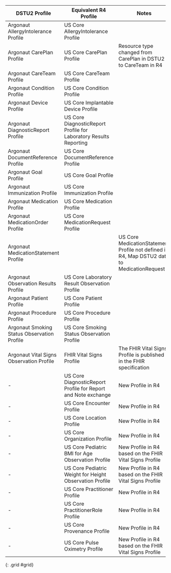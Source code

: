 |DSTU2 Profile|Equivalent R4 Profile|Notes|
|---|---|---|
|Argonaut AllergyIntolerance Profile|US Core AllergyIntolerance Profile||
|Argonaut CarePlan Profile|US Core CarePlan Profile|Resource type changed from CarePlan in DSTU2 to CareTeam in R4|
|Argonaut CareTeam Profile|US Core CareTeam Profile||
|Argonaut Condition Profile|US Core Condition Profile||
|Argonaut Device Profile|US Core Implantable Device Profile||
|Argonaut DiagnosticReport Profile|US Core DiagnosticReport Profile for Laboratory Results Reporting||
|Argonaut DocumentReference Profile|US Core DocumentReference Profile||
|Argonaut Goal Profile|US Core Goal Profile||
|Argonaut Immunization Profile|US Core Immunization Profile||
|Argonaut Medication Profile|US Core Medication Profile||
|Argonaut MedicationOrder Profile|US Core MedicationRequest Profile||
|Argonaut MedicationStatement Profile||US Core MedicationStatement Profile not defined in R4, Map DSTU2 data to MedicationRequest|
|Argonaut Observation Results Profile|US Core Laboratory Result Observation Profile||
|Argonaut Patient Profile|US Core Patient Profile||
|Argonaut Procedure Profile|US Core Procedure Profile||
|Argonaut Smoking Status Observation Profile|US Core Smoking Status Observation Profile||
|Argonaut Vital Signs Observation Profile|FHIR Vital Signs Profile|The FHIR Vital Signs Profile is published in the FHIR specification|
|-|US Core DiagnosticReport Profile for Report and Note exchange|New Profile in R4|
|-|US Core Encounter Profile|New Profile in R4|
|-|US Core Location Profile|New Profile in R4|
|-|US Core Organization Profile|New Profile in R4|
|-|US Core Pediatric BMI for Age Observation Profile|New Profile in R4 based on the FHIR Vital Signs Profile|
|-|US Core Pediatric Weight for Height Observation Profile|New Profile in R4 based on the FHIR Vital Signs Profile|
|-|US Core Practitioner Profile|New Profile in R4|
|-|US Core PractitionerRole Profile|New Profile in R4|
|-|US Core Provenance Profile|New Profile in R4|
|-|US Core Pulse Oximetry Profile|New Profile in R4 based on the FHIR Vital Signs Profile|
{: .grid #grid}
